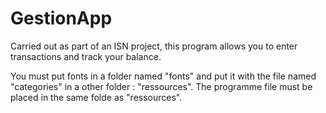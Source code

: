 # GestionApp
Carried out as part of an ISN project, this program allows you to enter transactions and track your balance.

You must put fonts in a folder named "fonts" and put it with the file named "categories" in a other folder : "ressources".
The programme file must be placed in the same folde as "ressources".
